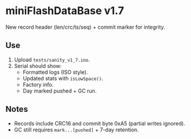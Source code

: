 # miniFlashDataBase v1.7

New record header (len/crc/ts/seq) + commit marker for integrity.

## Use

1. Upload `tests/sanity_v1_7.ino`.
2. Serial should show:
   - Formatted logs (ISO style).
   - Updated stats with `isLowSpace()`.
   - Factory info.
   - Day marked pushed + GC run.

## Notes
- Records include CRC16 and commit byte 0xA5 (partial writes ignored).
- GC still requires `mark...[pushed]` + 7-day retention.
